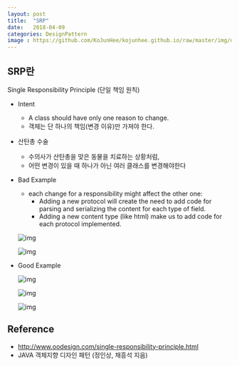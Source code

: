 ```yaml
---
layout: post
title:  "SRP"
date:   2018-04-09
categories: DesignPattern
image : https://github.com/KoJunHee/kojunhee.github.io/raw/master/img/dpci.png
---
```


## SRP란

Single Responsibility Principle (단일 책임 원칙)


- Intent

  - A class should have only one reason to change.
  - 객체는 단 하나의 책임(변경 이유)만 가져야 한다.
- 산탄총 수술
  - 수의사가 산탄총을 맞은 동물을 치료하는 상황처럼,
  - 어떤 변경이 있을 때 하나가 아닌 여러 클래스를 변경해야한다


- Bad Example

  - each change for a responsibility might affect the other one:
    - Adding a new protocol will create the need to add code for parsing and serializing the content for each type of field.
    - Adding a new content type (like html) make us to add code for each protocol implemented.

  ![img](https://github.com/KoJunHee/kojunhee.github.io/raw/master/img/srpp01.png)

  ![img](https://github.com/KoJunHee/kojunhee.github.io/raw/master/img/srpp02.png)

- Good Example

  ![img](https://github.com/KoJunHee/kojunhee.github.io/raw/master/img/srpp03.png)

  ![img](https://github.com/KoJunHee/kojunhee.github.io/raw/master/img/srpp04.png)

  ![img](https://github.com/KoJunHee/kojunhee.github.io/raw/master/img/srpp05.png)

## Reference

- <http://www.oodesign.com/single-responsibility-principle.html>
- JAVA 객체지향 디자인 패턴 (정인상, 채흥석 지음)





